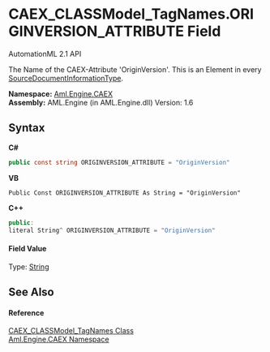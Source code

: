 # CAEX_CLASSModel_TagNames.ORIGINVERSION_ATTRIBUTE Field
AutomationML 2.1 API 

The Name of the CAEX-Attribute 'OriginVersion'. This is an Element in every <a href="T_Aml_Engine_CAEX_SourceDocumentInformationType">SourceDocumentInformationType</a>.

**Namespace:**&nbsp;<a href="N_Aml_Engine_CAEX">Aml.Engine.CAEX</a><br />**Assembly:**&nbsp;AML.Engine (in AML.Engine.dll) Version: 1.6

## Syntax

**C#**<br />
``` C#
public const string ORIGINVERSION_ATTRIBUTE = "OriginVersion"
```

**VB**<br />
``` VB
Public Const ORIGINVERSION_ATTRIBUTE As String = "OriginVersion"
```

**C++**<br />
``` C++
public:
literal String^ ORIGINVERSION_ATTRIBUTE = "OriginVersion"
```


#### Field Value
Type: <a href="https://docs.microsoft.com/dotnet/api/system.string" target="_parent" rel="noopener noreferrer">String</a>

## See Also


#### Reference
<a href="T_Aml_Engine_CAEX_CAEX_CLASSModel_TagNames">CAEX_CLASSModel_TagNames Class</a><br /><a href="N_Aml_Engine_CAEX">Aml.Engine.CAEX Namespace</a><br />